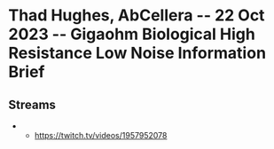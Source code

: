 # Thad Hughes, AbCellera -- 22 Oct 2023 -- Gigaohm Biological High Resistance Low Noise Information Brief

## Streams
- - https://twitch.tv/videos/1957952078

